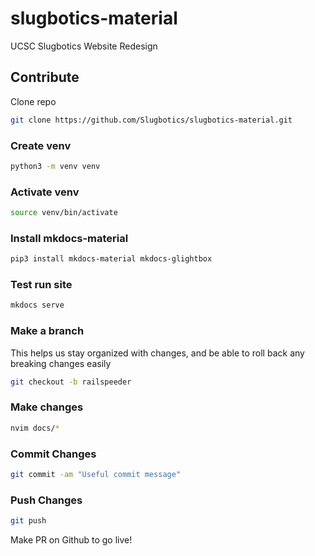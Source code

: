 # slugbotics-material

UCSC Slugbotics Website Redesign

## Contribute

Clone repo

```bash
git clone https://github.com/Slugbotics/slugbotics-material.git
```

### Create venv

```bash
python3 -m venv venv
```

### Activate venv

```bash
source venv/bin/activate
```

### Install mkdocs-material

```bash
pip3 install mkdocs-material mkdocs-glightbox
```

### Test run site

```bash
mkdocs serve
```

### Make a branch

This helps us stay organized with changes, and be able to roll back any breaking
changes easily

```bash
git checkout -b railspeeder
```

### Make changes

```bash
nvim docs/*
```

### Commit Changes

```bash
git commit -am "Useful commit message"
```

### Push Changes

```bash
git push
```

Make PR on Github to go live!
